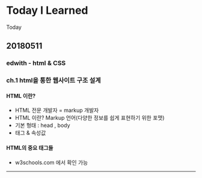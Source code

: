 # Today I Learned
Today 

## 20180511
### edwith - html & CSS
### ch.1 html을 통한 웹사이트 구조 설계 

#### HTML 이란?
- HTML 전문 개발자 = markup 개발자 
- HTML 이란? Markup 언어(다양한 정보를 쉽게 표현하기 위한 포맷)
- 기본 형태 : head , body 
- 태그 & 속성값 

#### HTML의 중요 태그들 
- w3schools.com 에서 확인 가능
---
 <title>
 <h1> <h2>...
 <ul> : unordered list 
 <li> : 리스트
 <a> : 닻을 내린다 , href : 속성으로 url. 
 <div> : division . 레이아웃 나눌때 쓴다. 가상의 레이아웃을 설계 
---
